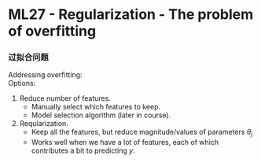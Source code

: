 # ML27 - Regularization - The problem of overfitting

### 过拟合问题

Addressing overfitting:   
Options:  
1. Reduce number of features.
    - Manually select which features to keep.
    - Model selection algorithm (later in course).
2. Reqularization.
    - Keep all the features, but reduce magnitude/values of parameters $\theta_j$
    - Works well when we have a lot of features, each of which contributes a bit to predicting $y$.